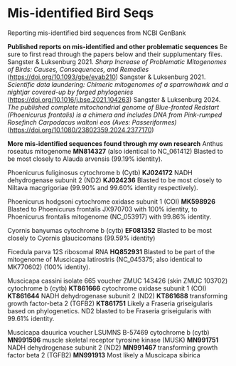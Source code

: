 # Mis-identified Bird Seqs
Reporting mis-identified bird sequences from NCBI GenBank

**Published reports on mis-identified and other problematic sequences**
Be sure to first read through the papers below and their supplumentary files.
Sangster & Luksenburg 2021. *Sharp Increase of Problematic Mitogenomes of Birds: Causes, Consequences, and Remedies* (https://doi.org/10.1093/gbe/evab210)
Sangster & Luksenburg 2021. *Scientific data laundering: Chimeric mitogenomes of a sparrowhawk and a nightjar covered-up by forged phylogenies* (https://doi.org/10.1016/j.bse.2021.104263)
Sangster & Luksenburg 2024. *The published complete mitochondrial genome of Blue-fronted Redstart (Phoenicurus frontalis) is a chimera and includes DNA from Pink-rumped Rosefinch Carpodacus waltoni eos (Aves: Passeriformes)* (https://doi.org/10.1080/23802359.2024.2377170)

**More mis-identified sequences found through my own research**
Anthus roseatus mitogenome **MN814327** (also identical to NC_061412)
Blasted to be most closely to Alauda arvensis (99.19% identity).

Phoenicurus fuliginosus
cytochrome b (Cytb) **KJ024172**
NADH dehydrogenase subunit 2 (ND2) **KJ024236**
Blasted to be most closely to Niltava macgrigoriae (99.90% and 99.60% identity respectively).

Phoenicurus hodgsoni cytochrome oxidase subunit 1 (COI) **MK598926**
Blasted to Phoenicurus frontalis JX970703 with 100% identity, to Phoenicurus frontalis mitogenome (NC_053917) with 99.86% identity.

Cyornis banyumas cytochrome b (cytb) **EF081352**
Blasted to be most closely to Cyornis glaucicomans (99.59% identity)

Ficedula parva 12S ribosomal RNA **HQ852931**
Blasted to be part of the mitogenome of Muscicapa latirostris (NC_045375; also identical to MK770602) (100% identity).
 
Muscicapa cassini isolate 665 voucher ZMUC 143426 (skin ZMUC 103702)
cytochrome b (cytb) **KT861666**
cytochrome oxidase subunit 1 (COI) **KT861644**
NADH dehydrogenase subunit 2 (ND2) **KT861688**
transforming growth factor-beta 2 (TGFB2) **KT861751**
Likely a Fraseria griseigularis based on phylogenetics. ND2 blasted to be Fraseria griseigularis with 99.61% identity.


Muscicapa dauurica voucher LSUMNS B-57469
cytochrome b (cytb) **MN991596**
muscle skeletal receptor tyrosine kinase (MUSK) **MN991751**
NADH dehydrogenase subunit 2 (ND2) **MN991467**
transforming growth factor beta 2 (TGFB2) **MN991913**
Most likely a Muscicapa sibirica
